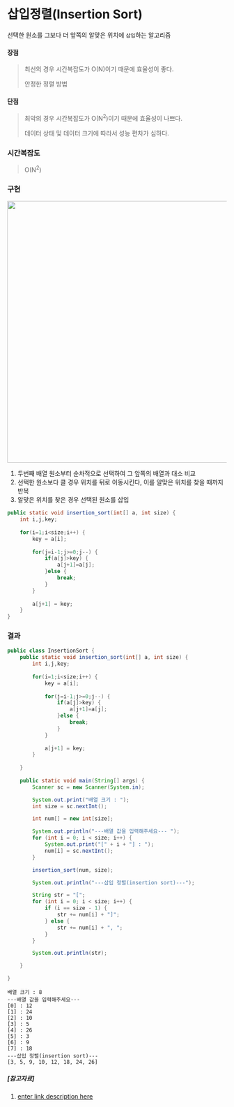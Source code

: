 ﻿# 삽입정렬(Insertion Sort)
선택한 원소를 그보다 더 앞쪽의 알맞은 위치에 `삽입`하는 알고리즘

#### 장점
> 
> 최선의 경우 시간복잡도가 O(N)이기 때문에 효율성이 좋다. 
> 
> 안정한 정렬 방법
> 
#### 단점
> 
> 최악의 경우 시간복잡도가 O(N<sup>2</sup>)이기 때문에 효율성이 나쁘다. 
> 
> 데이터 상태 및 데이터 크기에 따라서 성능 편차가 심하다.

### 시간복잡도

> O(N<sup>2</sup>)

### 구현
<img src="https://user-images.githubusercontent.com/46274903/92563035-e4347e00-f2b1-11ea-89c2-d98c31f945fc.PNG " width="600"  height="">

1. 두번째 배열 원소부터 순차적으로 선택하여 그 앞쪽의 배열과 대소 비교
2. 선택한 원소보다 클 경우 위치를 뒤로 이동시킨다, 이를 알맞은 위치를 찾을 때까지 반복
3. 알맞은 위치를 찾은 경우 선택된 원소를 삽입

```java
public static void insertion_sort(int[] a, int size) {
	int i,j,key;
	
	for(i=1;i<size;i++) {
		key = a[i];
		
		for(j=i-1;j>=0;j--) {
			if(a[j]>key) {
				a[j+1]=a[j];
			}else {
				break;
			}
		}
		
		a[j+1] = key;
	}
}
```

### 결과
```java
public class InsertionSort {
	public static void insertion_sort(int[] a, int size) {
		int i,j,key;
		
		for(i=1;i<size;i++) {
			key = a[i];
			
			for(j=i-1;j>=0;j--) {
				if(a[j]>key) {
					a[j+1]=a[j];
				}else {
					break;
				}
			}
			
			a[j+1] = key;
		}
		
	}
	
	public static void main(String[] args) {
		Scanner sc = new Scanner(System.in);

		System.out.print("배열 크기 : ");
		int size = sc.nextInt();

		int num[] = new int[size];

		System.out.println("---배열 값을 입력해주세요--- ");
		for (int i = 0; i < size; i++) {
			System.out.print("[" + i + "] : ");
			num[i] = sc.nextInt();
		}

		insertion_sort(num, size);

		System.out.println("---삽입 정렬(insertion sort)---");

		String str = "[";
		for (int i = 0; i < size; i++) {
			if (i == size - 1) {
				str += num[i] + "]";
			} else {
				str += num[i] + ", ";
			}
		}

		System.out.println(str);

	}

}
```
```
배열 크기 : 8
---배열 값을 입력해주세요--- 
[0] : 12
[1] : 24
[2] : 10
[3] : 5
[4] : 26
[5] : 3
[6] : 9
[7] : 18
---삽입 정렬(insertion sort)---
[3, 5, 9, 10, 12, 18, 24, 26]
```

##### [참고자료]
1. [enter link description here](https://gmlwjd9405.github.io/2018/05/06/algorithm-insertion-sort.html)
